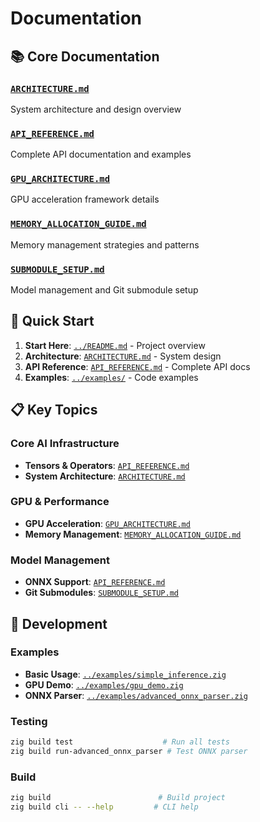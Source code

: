 # Documentation

## 📚 Core Documentation

### [`ARCHITECTURE.md`](./ARCHITECTURE.md)
System architecture and design overview

### [`API_REFERENCE.md`](./API_REFERENCE.md)
Complete API documentation and examples

### [`GPU_ARCHITECTURE.md`](./GPU_ARCHITECTURE.md)
GPU acceleration framework details

### [`MEMORY_ALLOCATION_GUIDE.md`](./MEMORY_ALLOCATION_GUIDE.md)
Memory management strategies and patterns

### [`SUBMODULE_SETUP.md`](./SUBMODULE_SETUP.md)
Model management and Git submodule setup

## 🚀 Quick Start

1. **Start Here**: [`../README.md`](../README.md) - Project overview
2. **Architecture**: [`ARCHITECTURE.md`](./ARCHITECTURE.md) - System design
3. **API Reference**: [`API_REFERENCE.md`](./API_REFERENCE.md) - Complete API docs
4. **Examples**: [`../examples/`](../examples/) - Code examples

## 📋 Key Topics

### Core AI Infrastructure
- **Tensors & Operators**: [`API_REFERENCE.md`](./API_REFERENCE.md)
- **System Architecture**: [`ARCHITECTURE.md`](./ARCHITECTURE.md)

### GPU & Performance
- **GPU Acceleration**: [`GPU_ARCHITECTURE.md`](./GPU_ARCHITECTURE.md)
- **Memory Management**: [`MEMORY_ALLOCATION_GUIDE.md`](./MEMORY_ALLOCATION_GUIDE.md)

### Model Management
- **ONNX Support**: [`API_REFERENCE.md`](./API_REFERENCE.md)
- **Git Submodules**: [`SUBMODULE_SETUP.md`](./SUBMODULE_SETUP.md)

## 🔧 Development

### Examples
- **Basic Usage**: [`../examples/simple_inference.zig`](../examples/simple_inference.zig)
- **GPU Demo**: [`../examples/gpu_demo.zig`](../examples/gpu_demo.zig)
- **ONNX Parser**: [`../examples/advanced_onnx_parser.zig`](../examples/advanced_onnx_parser.zig)

### Testing
```bash
zig build test                    # Run all tests
zig build run-advanced_onnx_parser # Test ONNX parser
```

### Build
```bash
zig build                        # Build project
zig build cli -- --help         # CLI help
```
